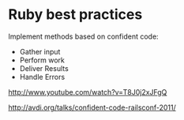 Ruby best practices
===================

Implement methods based on confident code:

* Gather input
* Perform work
* Deliver Results
* Handle Errors

http://www.youtube.com/watch?v=T8J0j2xJFgQ

http://avdi.org/talks/confident-code-railsconf-2011/
